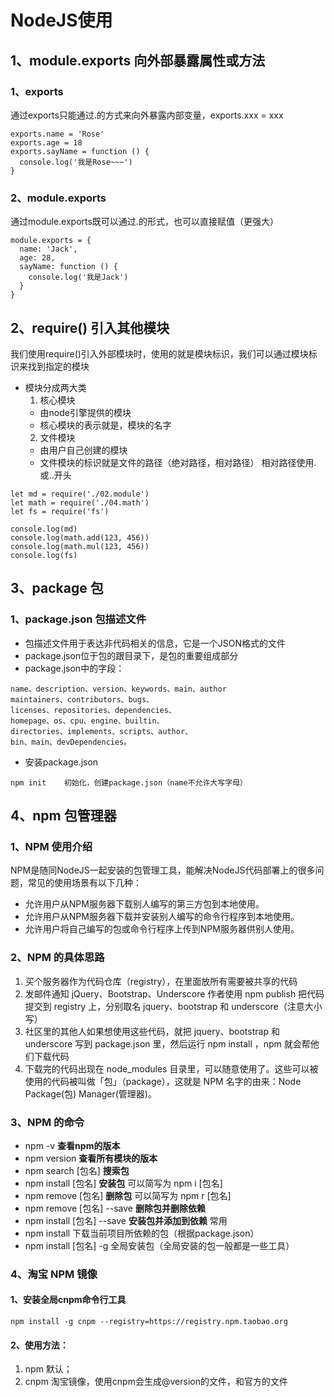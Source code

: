 # NodeJS使用
## 1、module.exports 向外部暴露属性或方法
### 1、exports
通过exports只能通过.的方式来向外暴露内部变量，exports.xxx = xxx
```
exports.name = 'Rose'
exports.age = 18
exports.sayName = function () {
  console.log('我是Rose~~~')
}
```
### 2、module.exports
通过module.exports既可以通过.的形式，也可以直接赋值（更强大）
```
module.exports = {
  name: 'Jack',
  age: 28,
  sayName: function () {
    console.log('我是Jack')
  }
}
```

## 2、require() 引入其他模块
我们使用require()引入外部模块时，使用的就是模块标识，我们可以通过模块标识来找到指定的模块
- 模块分成两大类
  1. 核心模块
    - 由node引擎提供的模块
    - 核心模块的表示就是，模块的名字
  2. 文件模块
    - 由用户自己创建的模块
    - 文件模块的标识就是文件的路径（绝对路径，相对路径）
      相对路径使用.或..开头
```
let md = require('./02.module')
let math = require('./04.math')
let fs = require('fs')

console.log(md)
console.log(math.add(123, 456))
console.log(math.mul(123, 456))
console.log(fs)
```

## 3、package 包
### 1、package.json 包描述文件
- 包描述文件用于表达非代码相关的信息，它是一个JSON格式的文件
- package.json位于包的跟目录下，是包的重要组成部分
- package.json中的字段：
```
name、description、version、keywords、main、author
maintainers、contributors、bugs、
licenses、repositories、dependencies、
homepage、os、cpu、engine、builtin、
directories、implements、scripts、author、
bin、main、devDependencies。
```
- 安装package.json
```
npm init    初始化，创建package.json（name不允许大写字母）
```

## 4、npm 包管理器
### 1、NPM 使用介绍
NPM是随同NodeJS一起安装的包管理工具，能解决NodeJS代码部署上的很多问题，常见的使用场景有以下几种：
- 允许用户从NPM服务器下载别人编写的第三方包到本地使用。
- 允许用户从NPM服务器下载并安装别人编写的命令行程序到本地使用。
- 允许用户将自己编写的包或命令行程序上传到NPM服务器供别人使用。

### 2、NPM 的具体思路
1. 买个服务器作为代码仓库（registry），在里面放所有需要被共享的代码
2. 发邮件通知 jQuery、Bootstrap、Underscore 作者使用 npm publish 把代码提交到 registry 上，分别取名 jquery、bootstrap 和 underscore（注意大小写）
3. 社区里的其他人如果想使用这些代码，就把 jquery、bootstrap 和 underscore 写到 package.json 里，然后运行 npm install ，npm 就会帮他们下载代码
4. 下载完的代码出现在 node_modules 目录里，可以随意使用了。这些可以被使用的代码被叫做「包」（package），这就是 NPM 名字的由来：Node Package(包) Manager(管理器)。

### 3、NPM 的命令
- npm -v **查看npm的版本**
- npm version **查看所有模块的版本**
- npm search [包名] **搜索包**
- npm install [包名] **安装包**  可以简写为 npm i [包名]
- npm remove [包名] **删除包**   可以简写为 npm r [包名]
- npm remove [包名] --save **删除包并删除依赖**
- npm install [包名] --save **安装包并添加到依赖** 常用
- npm install 下载当前项目所依赖的包（根据package.json）
- npm install [包名] -g 全局安装包（全局安装的包一般都是一些工具）

### 4、淘宝 NPM 镜像
#### 1、安装全局cnpm命令行工具
```
npm install -g cnpm --registry=https://registry.npm.taobao.org
```

#### 2、使用方法：
1. npm 默认；
2. cnpm 淘宝镜像，使用cnpm会生成@version的文件，和官方的文件
